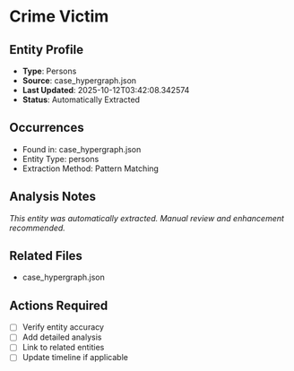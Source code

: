 # Crime Victim

## Entity Profile
- **Type**: Persons
- **Source**: case_hypergraph.json
- **Last Updated**: 2025-10-12T03:42:08.342574
- **Status**: Automatically Extracted

## Occurrences
- Found in: case_hypergraph.json
- Entity Type: persons
- Extraction Method: Pattern Matching

## Analysis Notes
*This entity was automatically extracted. Manual review and enhancement recommended.*

## Related Files
- case_hypergraph.json

## Actions Required
- [ ] Verify entity accuracy
- [ ] Add detailed analysis
- [ ] Link to related entities
- [ ] Update timeline if applicable

